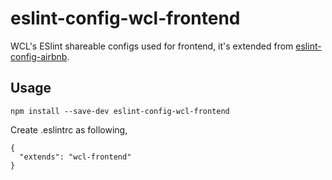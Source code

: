 # eslint-config-wcl-frontend

WCL's ESlint shareable configs used for frontend, it's extended from [eslint-config-airbnb](https://github.com/airbnb/javascript/tree/master/packages/eslint-config-airbnb).

## Usage

```
npm install --save-dev eslint-config-wcl-frontend
```

Create .eslintrc as following,

```
{
  "extends": "wcl-frontend"
}
```
